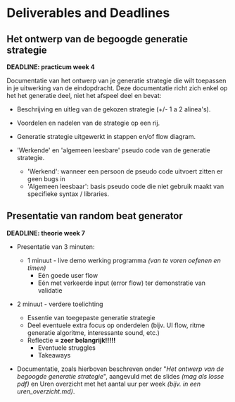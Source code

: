 # Deliverables and Deadlines


##  Het ontwerp van de begoogde generatie strategie
**DEADLINE: practicum week 4**

  Documentatie van het ontwerp van je generatie strategie die wilt toepassen in je uitwerking van de eindopdracht.  Deze documentatie richt zich enkel op het het generatie deel, niet het afspeel deel en bevat:

  - Beschrijving en uitleg van de gekozen strategie (+/- 1 a 2 alinea's).

  - Voordelen en nadelen van de strategie op een rij.

  - Generatie strategie uitgewerkt in stappen en/of flow diagram.

  - 'Werkende' en 'algemeen leesbare' pseudo code van de generatie strategie.
    - 'Werkend': wanneer een persoon de pseudo code uitvoert zitten er geen bugs in
    - 'Algemeen leesbaar': basis pseudo code die niet gebruik maakt van specifieke syntax / libraries.


##  Presentatie van random beat generator
**DEADLINE: theorie week 7**
- Presentatie van 3 minuten:
  - 1 minuut - live demo werking programma
  _(van te voren oefenen en timen)_
    - Eén goede user flow
    - Eén met verkeerde input (error flow) ter demonstratie van validatie
- 2 minuut - verdere toelichting
  - Essentie van toegepaste generatie strategie
  - Deel eventuele extra focus op onderdelen (bijv. UI flow, ritme generatie algoritme, interessante sound, etc.)
  - Reflectie **= zeer belangrijk!!!!!**
    - Eventuele struggles
    - Takeaways

- Documentatie, zoals hierboven beschreven onder "_Het ontwerp van de begoogde generatie strategie_", aangevuld met de slides _(mag als losse pdf)_ en Uren overzicht met het aantal uur per week _(bijv. in een uren_overzicht.md)_.
